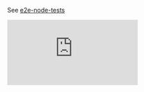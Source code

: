 See [e2e-node-tests](https://github.com/kubernetes/community/blob/master/contributors/devel/e2e-node-tests.md)

[![Analytics](https://kubernetes-site.appspot.com/UA-36037335-10/GitHub/test/e2e_node/README.md?pixel)]()
